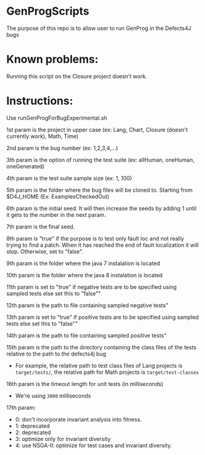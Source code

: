 # GenProgScripts
The purpose of this repo is to allow user to run GenProg in the Defects4J bugs

# Known problems: 
Running this script on the Closure project doesn't work.

# Instructions:

Use runGenProgForBugExperimental.sh

1st param is the project in upper case (ex: Lang, Chart, Closure (doesn't currently work), Math, Time)

2nd param is the bug number (ex: 1,2,3,4,...)

3th param is the option of running the test suite (ex: allHuman, oneHuman, oneGenerated)

4th param is the test suite sample size (ex: 1, 100)

5th param is the folder where the bug files will be cloned to. Starting from $D4J_HOME (Ex: ExamplesCheckedOut)

6th param is the initial seed. It will then increase the seeds by adding 1 until it gets to the number in the next param.

7th param is the final seed.

8th param is \"true\" if the purpose is to test only fault loc and not really trying to find a patch. When it has reached the end of fault localization it will stop. Otherwise, set to \"false\".

9th param is the folder where the java 7 instalation is located

10th param is the folder where the java 8 instalation is located

11th param is set to \"true\" if negative tests are to be specified using sampled tests else set this to \"false\""

12th param is the path to file containing sampled negative tests"

13th param is set to \"true\" if positive tests are to be specified using sampled tests else set this to \"false\""

14th param is the path to file containing sampled positive tests"

15th param is the path to the directory containing the class files of the tests relative to the path to the defects4j bug
- For example, the relative path to test class files of Lang projects is `target/tests/`, the relative path for Math projects is `target/test-classes`

16th param is the timeout length for unit tests (in milliseconds)
- We're using `3000` milliseconds

17th param: 
- 0: don't incorporate invariant analysis into fitness.
- 1: deprecated
- 2: deprecated
- 3: optimize only for invariant diversity
- 4: use NSGA-II: optimize for test cases and invariant diversity.

